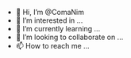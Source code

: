 - 👋 Hi, I’m @ComaNim
- 👀 I’m interested in ...
- 🌱 I’m currently learning ...
- 💞️ I’m looking to collaborate on ...
- 📫 How to reach me ...

<!---
ComaNim/ComaNim is a ✨ special ✨ repository because its `README.md` (this file) appears on your GitHub profile.
You can click the Preview link to take a look at your changes.
--->
